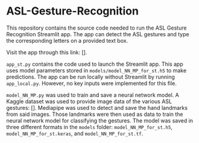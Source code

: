 # ASL-Gesture-Recognition

This repository contains the source code needed to run the ASL Gesture Recognition Streamlit app. The app can detect the ASL gestures and type the corresponding letters on a provided text box.

Visit the app through this link: [].

`app_st.py` contains the code used to launch the Streamlit app. This app uses model parameters stored in `models/model_NN_MP_for_st.h5` to make predictions.
The app can be run locally without Streamlit by running `app_local.py`. However, no key inputs were implemented for this file.

`model_NN_MP.py` was used to train and save a neural network model. A Kaggle dataset was used to provide image data of the various ASL gestures: []. Mediapipe was used to detect and save the hand landmarks from said images. Those landmarks were then used as data to train the neural network model for classifying the gestures. The model was saved in three different formats in the `models` folder: `model_NN_MP_for_st.h5`, `model_NN_MP_for_st.keras`, and `model_NN_MP_for_st.tf`.
